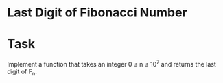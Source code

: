 # Last Digit of Fibonacci Number

# Task

Implement a function that takes an integer 0 &le; n &le; 10<sup>7</sup> and returns the last digit of F<sub>n</sub>.